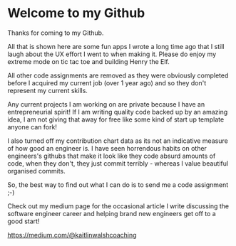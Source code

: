 # Welcome to my Github

Thanks for coming to my Github.

All that is shown here are some fun apps I wrote a long time ago that I still laugh about the UX effort I went to when making it. 
Please do enjoy my extreme mode on tic tac toe and building Henry the Elf. 

All other code assignments are removed as they were obviously completed before I acquired my current job (over 1 year ago) and so they don't represent my current skills.

Any current projects I am working on are private because I have an entrepreneurial spirit! If I am writing quality code backed up by an amazing idea, I am not giving that away for free like some kind of start up template anyone can fork!

I also turned off my contribution chart data as its not an indicative measure of how good an engineer is. I have seen horrendous habits on other engineers's githubs that make it look like they code absurd amounts of code, when they don't, they just commit terribly - whereas I value beautiful organised commits.

So, the best way to find out what I can do is to send me a code assignment ;-) 

Check out my medium page for the occasional article I write discussing the software engineer career and helping brand new engineers get off to a good start!

https://medium.com/@kaitlinwalshcoaching

